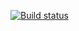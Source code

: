 [![Build status](https://ci.appveyor.com/api/projects/status/a87yi116qbbytf9p?svg=true)](https://ci.appveyor.com/project/Warlokk/aqa2-4-1)